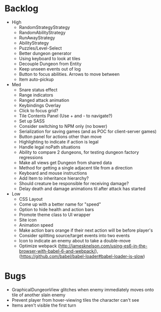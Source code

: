 # Backlog
- High
  - RandomStrategyStrategy
  - RandomAbilityStrategy
  - RunAwayStrategy
  - AbilityStrategy
  - Puzzles/Level-Select
  - Better dungeon generator
  - Using keyboard to look at tiles
  - Decouple Dungeon from Entity
  - Keep unseen events out of log
  - Button to focus abilities. Arrows to move between
  - Item auto-pickup
- Med
  - Snare status effect
  - Range indicators
  - Ranged attack animation
  - Keybindings Overlay
  - Click to focus grid?
  - Tile Contents Panel (Use + and - to navigate?)
  - Set up SASS
  - Consider switching to NPM only (no bower)
  - Serialization for saving games (and as POC for client-server games)
  - Button panel for actions other than move
  - Highlighting to indicate if action is legal
  - Handle legal noPath situations
  - Ability to compare 2 dungeons, for testing dungeon factory regressions
  - Make all views get Dungeon from shared data
  - Method for getting a single adjacent tile from a direction
  - Keyboard and mouse instructions
  - Add Item to inheritance hierarchy?
  - Should creature be responsible for receiving damage?
  - Delay death and damage animations til after attack has started
- Low
   - CSS Layout
   - Come up with a better name for "speed"
   - Option to hide health and action bars
   - Promote theme class to UI wrapper
   - Site icon
   - Animation speed
   - Make action bars orange if their next action will be before player's
   - Consider splitting source/target events into two events
   - Icon to indicate an enemy about to take a double-move
   - Optimize webpack (http://jamesknelson.com/using-es6-in-the-browser-with-babel-6-and-webpack/), (https://github.com/babel/babel-loader#babel-loader-is-slow)

# Bugs
- GraphicalDungeonView glitches when enemy immediately moves onto tile of another slain enemy
- Prevent player from hover-viewing tiles the character can't see
- Items aren't visible the first turn

